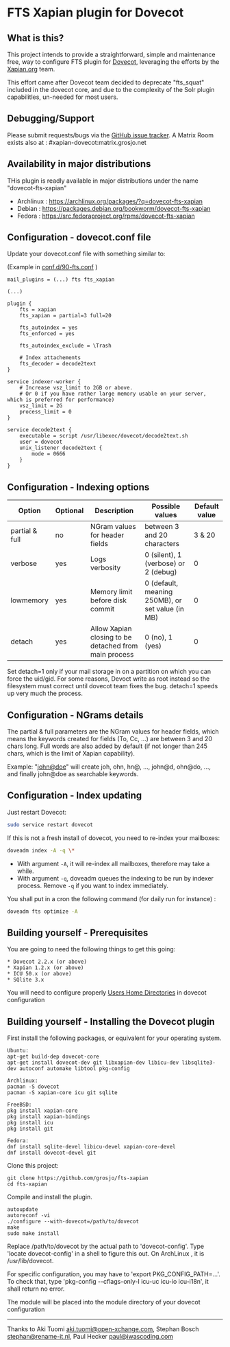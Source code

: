 FTS Xapian plugin for Dovecot
=============================

What is this?
-------------

This project intends to provide a straightforward, simple and maintenance free, way to configure FTS plugin for [Dovecot](https://github.com/dovecot/), leveraging the efforts by the [Xapian.org](https://xapian.org/) team.

This effort came after Dovecot team decided to deprecate "fts_squat" included in the dovecot core, and due to the complexity of the Solr plugin capabilitles, un-needed for most users.



Debugging/Support
-----------------
Please submit requests/bugs via the [GitHub issue tracker](https://github.com/grosjo/fts-xapian/issues).
A Matrix Room exists also at : #xapian-dovecot:matrix.grosjo.net


Availability in major distributions
-----------------------------------

THis plugin is readly available in major distributions under the name "dovecot-fts-xapian"
- Archlinux : https://archlinux.org/packages/?q=dovecot-fts-xapian
- Debian : https://packages.debian.org/bookworm/dovecot-fts-xapian
- Fedora : https://src.fedoraproject.org/rpms/dovecot-fts-xapian


Configuration - dovecot.conf file
---------------------------------

Update your dovecot.conf file with something similar to:

(Example in [conf.d/90-fts.conf](https://github.com/grosjo/fts-xapian/blob/master/contrib/conf.d/90-fts.conf) )

```
mail_plugins = (...) fts fts_xapian

(...)

plugin {
    fts = xapian
    fts_xapian = partial=3 full=20

    fts_autoindex = yes
    fts_enforced = yes

    fts_autoindex_exclude = \Trash

    # Index attachements
    fts_decoder = decode2text
}

service indexer-worker {
    # Increase vsz_limit to 2GB or above.
    # Or 0 if you have rather large memory usable on your server, which is preferred for performance)
    vsz_limit = 2G
    process_limit = 0
}

service decode2text {
    executable = script /usr/libexec/dovecot/decode2text.sh
    user = dovecot
    unix_listener decode2text {
        mode = 0666
    }
}
```


Configuration - Indexing options
--------------------------------

| Option         | Optional | Description                     | Possible values                                     | Default value |
|----------------|----------|---------------------------------|-----------------------------------------------------|---------------|
| partial & full |   no     | NGram values for header fields  | between 3 and 20 characters                         | 3 & 20        |
| verbose        |   yes    | Logs verbosity                  | 0 (silent), 1 (verbose) or 2 (debug)                | 0             |
| lowmemory      |   yes    | Memory limit before disk commit | 0 (default, meaning 250MB), or set value (in MB)    | 0             |
| detach         |   yes    | Allow Xapian closing to be detached from main process | 0 (no), 1 (yes)               | 0             |

Set detach=1 only if your mail storage in on a partition on which you can force the uid/gid. For some reasons, Devoct write as root instead so the filesystem must correct until dovecot team fixes the bug. detach=1 speeds up very much the process. 


Configuration - NGrams details
------------------------------

The partial & full parameters are the NGram values for header fields, which means the keywords created for fields (To,
Cc, ...) are between 3 and 20 chars long. Full words are also added by default (if not longer than 245 chars, which is
the limit of Xapian capability).

Example: "<john@doe>" will create joh, ohn, hn@, ..., john@d, ohn@do, ..., and finally john@doe as searchable keywords.



Configuration - Index updating
------------------------------

Just restart Dovecot:

```sh
sudo service restart dovecot
```

If this is not a fresh install of dovecot, you need to re-index your mailboxes:

```sh
doveadm index -A -q \*
```

- With argument `-A`, it will re-index all mailboxes, therefore may take a while.
- With argument `-q`, doveadm queues the indexing to be run by indexer process.
  Remove `-q` if you want to index immediately.

You shall put in a cron the following command (for daily run for instance) :

```sh
doveadm fts optimize -A
```



Building yourself - Prerequisites
----------------------------------

You are going to need the following things to get this going:

```
* Dovecot 2.2.x (or above)
* Xapian 1.2.x (or above)
* ICU 50.x (or above)
* SQlite 3.x
```

You will need to configure properly [Users Home Directories](https://wiki.dovecot.org/VirtualUsers/Home) in dovecot configuration



Building yourself - Installing the Dovecot plugin
-----------------------------

First install the following packages, or equivalent for your operating system.

```
Ubuntu:
apt-get build-dep dovecot-core 
apt-get install dovecot-dev git libxapian-dev libicu-dev libsqlite3-dev autoconf automake libtool pkg-config

Archlinux:
pacman -S dovecot
pacman -S xapian-core icu git sqlite

FreeBSD:
pkg install xapian-core
pkg install xapian-bindings
pkg install icu
pkg install git

Fedora:
dnf install sqlite-devel libicu-devel xapian-core-devel
dnf install dovecot-devel git 
```

Clone this project:

```
git clone https://github.com/grosjo/fts-xapian
cd fts-xapian
```

Compile and install the plugin.

```
autoupdate
autoreconf -vi
./configure --with-dovecot=/path/to/dovecot
make
sudo make install
```

Replace /path/to/dovecot by the actual path to 'dovecot-config'.
Type 'locate dovecot-config' in a shell to figure this out. On ArchLinux , it is /usr/lib/dovecot.

For specific configuration, you may have to 'export PKG_CONFIG_PATH=...'. To check that, type 'pkg-config --cflags-only-I icu-uc icu-io icu-i18n', it shall return no error.

The module will be placed into the module directory of your dovecot configuration



------


Thanks to Aki Tuomi <aki.tuomi@open-xchange.com>, Stephan Bosch <stephan@rename-it.nl>, Paul Hecker <paul@iwascoding.com>
